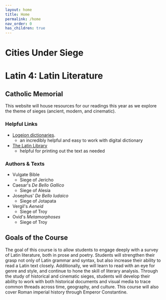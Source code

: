 ```yaml
---
layout: home
title: Home
permalink: /home
nav_order: 0
has_children: true
---
```


# Cities Under Siege
# Latin 4: Latin Literature
## Catholic Memorial


This website will house resources for our readings this year as we explore the theme of sieges (ancient, modern, and cinematic).

### Helpful Links

- [Logeion dictionaries](https://logeion.uchicago.edu/%CE%BB%CF%8C%CE%B3%CE%BF%CF%82).
     - an incredibly helpful and easy to work with digital dictionary
- [The Latin Library](https://www.thelatinlibrary.com/)
     - helpful for printing out the text as needed



### Authors & Texts

- Vulgate Bible
     - Siege of Jericho
- Caesar's *De Bello Gallico*
     - Siege of Alesia
- Josephus' *De Bello Iudaico*
     - Siege of Jotapata
- Vergil's *Aeneid*
     - Siege of Troy
- Ovid's *Metamorphoses*
     - Siege of Troy

## Goals of the Course

The goal of this course is to allow students to engage deeply with a survey of Latin literature, both in prose and poetry. Students will strengthen their grasp not only of Latin grammar and syntax, but also increase their ability to read a Latin text closely. Additionally, we will learn to read with an eye for genre and style, and continue to hone the skill of literary analysis. Through the study of historical and cinematic sieges, students will develop their ability to work with both historical documents and visual media to trace common threads across time, geography, and culture. This course will also cover Roman imperial history through Emperor Constantine. 
